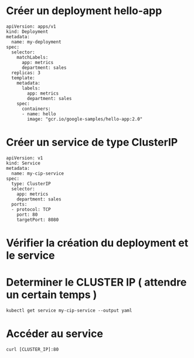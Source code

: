 # Créer un deployment hello-app
```
apiVersion: apps/v1
kind: Deployment
metadata:
  name: my-deployment
spec:
  selector:
    matchLabels:
      app: metrics
      department: sales
  replicas: 3
  template:
    metadata:
      labels:
        app: metrics
        department: sales
    spec:
      containers:
      - name: hello
        image: "gcr.io/google-samples/hello-app:2.0"
```

# Créer un service de type ClusterIP
```
apiVersion: v1
kind: Service
metadata:
  name: my-cip-service
spec:
  type: ClusterIP
  selector:
    app: metrics
    department: sales
  ports:
  - protocol: TCP
    port: 80
    targetPort: 8080
```

# Vérifier la création du deployment et le service

# Determiner le CLUSTER IP ( attendre un certain temps )
```
kubectl get service my-cip-service --output yaml
```
# Accéder au service
```
curl [CLUSTER_IP]:80
```
